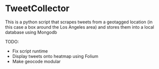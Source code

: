 # TweetCollector
This is a python script that scrapes tweets from a geotagged location (in this case a box around the Los Angeles area) and stores them into a local database using Mongodb

TODO:
- Fix script runtime
- Display tweets onto heatmap using Folium
- Make geocode modular
